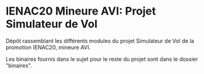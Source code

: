 # IENAC20 Mineure AVI: Projet Simulateur de Vol

Dépôt rassemblant les différents modules du projet Simulateur de Vol de la promotion IENAC20, mineure AVI.

Les binaires fournis dans le sujet pour le reste du projet sont dans le dossier "binaires".
